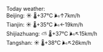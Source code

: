 Today weather:  
Beijing: ☀️   🌡️+37°C 🌬️↑7km/h  
Tianjin: ☀️   🌡️+35°C 🌬️←19km/h  
Shijiazhuang: ⛅️  🌡️+37°C 🌬️↖15km/h  
Tangshan: ☀️   🌡️+38°C 🌬️↖26km/h  
